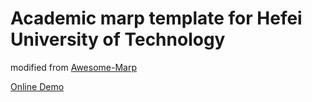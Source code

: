 # Academic marp template for Hefei University of Technology

modified from [Awesome-Marp](https://github.com/favourhong/Awesome-Marp)

 [Online Demo](http://htmlpreview.github.io/?https://github.com/cyinen/huft-marp-theme/blob/main/20240531_%E5%A4%9A%E6%A8%A1%E6%80%81%E5%AF%B9%E9%BD%90.html)